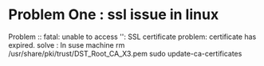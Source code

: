 # Problem One :  ssl issue in linux 
Problem :: fatal: unable to access '': SSL certificate problem: certificate has expired. 
solve : In suse machine 
	rm /usr/share/pki/trust/DST_Root_CA_X3.pem
	sudo update-ca-certificates
